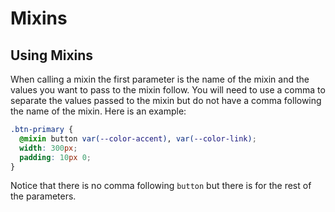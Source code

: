# Mixins

## Using Mixins
When calling a mixin the first parameter is the name of the mixin and the values you want to pass to the mixin follow. You will need to use a comma to separate the values passed to the
mixin but do not have a comma following the name of the mixin. Here is an example:

```css
.btn-primary {
  @mixin button var(--color-accent), var(--color-link);
  width: 300px;
  padding: 10px 0;
}
```

Notice that there is no comma following `button` but there is for the rest of the parameters.
